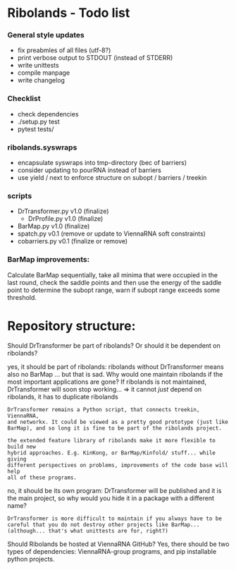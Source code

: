 # Ribolands - Todo list

### General style updates
  - fix preabmles of all files (utf-8?)
  - print verbose output to STDOUT (instead of STDERR)
  - write unittests
  - compile manpage
  - write changelog

### Checklist
  - check dependencies
  - ./setup.py test
  - pytest tests/

### ribolands.syswraps
  - encapsulate syswraps into tmp-directory (bec of barriers)
  - consider updating to pourRNA instead of barriers
  - use yield / next to enforce structure on subopt / barriers / treekin

### scripts
  - DrTransformer.py v1.0 (finalize)
    - DrProfile.py v1.0     (finalize)
  - BarMap.py v1.0        (finalize)
  - spatch.py v0.1        (remove or update to ViennaRNA soft constraints)
  - cobarriers.py v0.1    (finalize or remove)

### BarMap improvements:
Calculate BarMap sequentially, take all minima that were occupied in the last
round, check the saddle points and then use the energy of the saddle point to
determine the subopt range, warn if subopt range exceeds some threshold.


# Repository structure:
Should DrTransformer be part of ribolands? Or should it be dependent on ribolands?

yes, it should be part of ribolands:
    ribolands without DrTransformer means also no BarMap ... but that is sad.
    Why would one maintain ribolands if the most important applications are gone?
    If ribolands is not maintained, DrTransformer will soon stop working...
    => it cannot *just* depend on ribolands, it has to duplicate ribolands

    DrTransformer remains a Python script, that connects treekin, ViennaRNA,
    and networkx. It could be viewed as a pretty good prototype (just like
    BarMap), and so long it is fine to be part of the ribolands project.

    the extended feature library of ribolands make it more flexible to build new
    hybrid approaches. E.g. KinKong, or BarMap/Kinfold/ stuff... while giving
    different perspectives on problems, improvements of the code base will help
    all of these programs.

no, it should be its own program:
    DrTransformer will be published and it is the main project, so why would
    you hide it in a package with a different name?

    DrTransformer is more difficult to maintain if you always have to be
    careful that you do not destroy other projects like BarMap... 
    (although... that's what unittests are for, right?)

Should Ribolands be hosted at ViennaRNA GitHub?
    Yes, there should be two types of dependencies: ViennaRNA-group programs,
    and pip installable python projects. 
    

